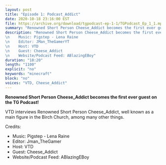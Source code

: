 ```yaml
---
layout: post
title: "Episode 1: Podcast_Addict"
date: 2020-10-18 23:16:00 EST
file: https://archive.org/download/tgpodcast-ep-1-1/TGPodcast_Ep_1_1.mp3
summary: "Renowned Short Person Cheese_Addict becomes the first ever guest on the TG Podcast!"
description: "Renowned Short Person Cheese_Addict becomes the first ever guest on the TG Podcast, talking about everything from moderation to the Birch Church!\nCredits:
\n    Music: Pigstep - Lena Raine
\n    Editor: JMan_TheGamerYT
\n    Host: VTD
\n    Guest: Cheese_Addict
\n    Website/Podcast Feed: ABlazingEBoy"
duration: "18:20" 
length: "1100"
explicit: "no" 
keywords: "minecraft"
block: "no" 
voices: "VTD, Cheese_Addict"
---
```


**Renowned Short Person Cheese_Addict becomes the first ever guest on the TG Podcast!**

VTD interviews Renowned Short Person Cheese_Addict, well known as a main figure in the Birch Church, among many other things.

Credits:
- Music: Pigstep - Lena Raine
- Editor: Jman_TheGamer
- Host: VTD
- Guest: Cheese_Addict
- Website/Podcast Feed: ABlazingEBoy